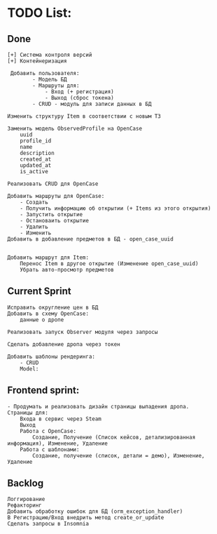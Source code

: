 # TODO List:

## Done

    [+] Система контроля версий
    [+] Контейнеризация

     Добавить пользователя:
            - Модель БД
            - Маршруты для:
                - Вход (+ регистрация)
                - Выход (сброс токена)
            - CRUD - модуль для записи данных в БД

    Изменить структуру Item в соответствии с новым ТЗ

    Заменить модель ObservedProfile на OpenCase
        uuid 
        profile_id 
        name 
        description
        created_at 
        updated_at 
        is_active

    Реализовать CRUD для OpenCase

    Добавить маршруты для OpenCase:
        - Создать
        - Получить информацию об открытии (+ Items из этого открытия)
        - Запустить открытие
        - Остановаить открытие
        - Удалить
        - Изменить
    Добавить в добавление предметов в БД - open_case_uuid


    Добавить маршрут для Item:
        Перенос Item в другое открытие (Изменение open_case_uuid)
        Убрать авто-просмотр предметов

## Current Sprint

    Исправить округление цен в БД
    Добавить в схему OpenCase:
        данные о дропе

    Реализовать запуск Observer модуля через запросы

    Сделать добавление дропа через токен

    Добавить шаблоны рендеринга:
        - CRUD
        Model:
            

## Frontend sprint:
    - Продумать и реализовать дизайн страницы выпадения дропа.
    Страницы для:
        Входа в сервис через Steam
        Выход
        Работа с OpenCase:
            Создание, Получение (Список кейсов, детализированная информация), Изменение, Удаление
        Работа с шаблонами:
            Создание, получение (список, детали = демо), Изменение, Удаление

## Backlog
    Логгирование
    Рефакторинг
    Добавить обработку ошибок для БД (orm_exception_handler)
    В Регистрацию/Вход внедрить метод create_or_update
    Сделать запросы в Insomnia
    
